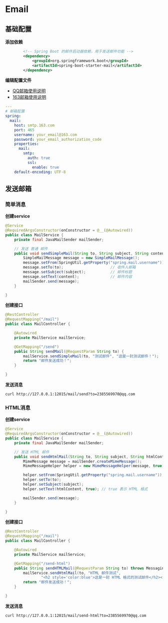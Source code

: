 # Email



## 基础配置

**添加依赖**

```xml
        <!-- Spring Boot 的邮件启动器依赖，用于发送邮件功能 -->
        <dependency>
            <groupId>org.springframework.boot</groupId>
            <artifactId>spring-boot-starter-mail</artifactId>
        </dependency>
```

**编辑配置文件**

- [QQ邮箱使用说明](https://wx.mail.qq.com/list/readtemplate?name=app_intro.html#/agreement/authorizationCode)
- [163邮箱使用说明](https://help.mail.163.com/faqDetail.do?code=d7a5dc8471cd0c0e8b4b8f4f8e49998b374173cfe9171305fa1ce630d7f67ac2a5feb28b66796d3b)

```yaml
---
# 邮箱配置
spring:
  mail:
    host: smtp.163.com
    port: 465
    username: your_email@163.com
    password: your_email_authorization_code
    properties:
      mail:
        smtp:
          auth: true
          ssl:
            enable: true
    default-encoding: UTF-8
```



## 发送邮箱

### 简单消息

**创建service**

```java
@Service
@RequiredArgsConstructor(onConstructor = @__(@Autowired))
public class MailService {
    private final JavaMailSender mailSender;

    // 发送 普通 邮件
    public void sendSimpleMail(String to, String subject, String content) {
        SimpleMailMessage message = new SimpleMailMessage();
        message.setFrom(SpringUtil.getProperty("spring.mail.username")); // 发件人邮箱，要和配置一致
        message.setTo(to);                     // 收件人邮箱
        message.setSubject(subject);           // 邮件标题
        message.setText(content);              // 邮件内容
        mailSender.send(message);
    }

}
```

**创建接口**

```java
@RestController
@RequestMapping("/mail")
public class MailController {

    @Autowired
    private MailService mailService;

    @GetMapping("/send")
    public String sendMail(@RequestParam String to) {
        mailService.sendSimpleMail(to, "测试邮件", "这是一封测试邮件！");
        return "邮件发送成功！";
    }

}
```

**发送消息**

```
curl http://127.0.0.1:12015/mail/send?to=2385569970@qq.com
```

### HTML消息

**创建service**

```java
@Service
@RequiredArgsConstructor(onConstructor = @__(@Autowired))
public class MailService {
    private final JavaMailSender mailSender;

    // 发送 HTML 邮件
    public void sendHtmlMail(String to, String subject, String htmlContent) throws MessagingException {
        MimeMessage message = mailSender.createMimeMessage();
        MimeMessageHelper helper = new MimeMessageHelper(message, true); // 第二个参数 true 表示支持 multipart

        helper.setFrom(SpringUtil.getProperty("spring.mail.username"));
        helper.setTo(to);
        helper.setSubject(subject);
        helper.setText(htmlContent, true); // true 表示 HTML 格式

        mailSender.send(message);
    }

}
```

**创建接口**

```java
@RestController
@RequestMapping("/mail")
public class MailController {

    @Autowired
    private MailService mailService;

    @GetMapping("/send-html")
    public String sendHTMLMail(@RequestParam String to) throws MessagingException {
        mailService.sendHtmlMail(to, "HTML 邮件测试",
                "<h2 style='color:blue'>这是一封 HTML 格式的测试邮件</h2><p>内容支持 <b>HTML</b> 标签。</p>");
        return "邮件发送成功！";
    }

}
```

**发送消息**

```
curl http://127.0.0.1:12015/mail/send-html?to=2385569970@qq.com
```

